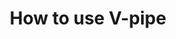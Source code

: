 ---
title: How to use V-pipe
image: assets/img/ic-how-to-use-vpipe.svg
heading: How to use V-pipe
links:
  - subject:
    links:
      - title: Hardware requirements
        url: /hardware-requirements
      - title: Software requirements
        url: /software-requirements
      - title: How to cite us?
        url: /how-to-cite-us
---